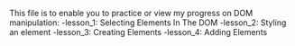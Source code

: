 This file is to enable you to practice or view my progress on DOM manipulation:
    -lesson_1: Selecting Elements In The DOM
    -lesson_2: Styling an element
    -lesson_3: Creating Elements
    -lesson_4: Adding Elements